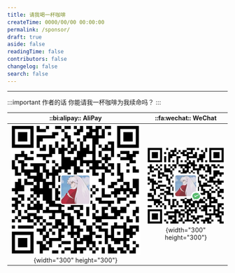 ```yaml
---
title: 请我喝一杯咖啡
createTime: 0000/00/00 00:00:00
permalink: /sponsor/
draft: true
aside: false
readingTime: false
contributors: false
changelog: false
search: false
---
```


---

:::important 作者的话
你能请我一杯咖啡为我续命吗？
:::

<div class="sponsor-table">

| ::bi:alipay:: AliPay                   | ::fa:wechat:: WeChat                      |
| :------------------------------------: | :---------------------------------------: |
| ![Alipay](/images/sponsor/ali_pay.jpg){width="300" height="300"} | ![WeChat](/images/sponsor/wechat_pay.jpg){width="300" height="300"} |

</div>

<style>
.vp-doc .sponsor-table {
  display: flex;
  align-items: center;
  justify-content: center;
}

.vp-doc .sponsor-table img {
  width: 150px;
}

@media (min-width: 768px) {
  .vp-doc .sponsor-table img {
    width: 180px;
  }

  .vp-doc .sponsor-list table tr td:nth-child(1),
  .vp-doc .sponsor-list table tr td:nth-child(2),
  .vp-doc .sponsor-list table tr td:nth-child(3) {
    white-space: nowrap;
  }
}
</style>
